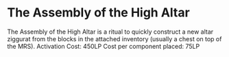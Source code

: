 # The Assembly of the High Altar

The Assembly of the High Altar is a ritual to quickly construct a new altar ziggurat from the blocks in the attached inventory (usually a chest on top of the MRS).
Activation Cost: 450LP
Cost per component placed: 75LP
